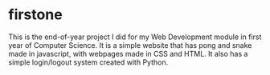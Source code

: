 # firstone

This is the end-of-year project I did for my Web Development module in first year of Computer Science. 
It is a simple website that has pong and snake made in javascript, with webpages made in CSS and HTML.
It also has a simple login/logout system created with Python.
